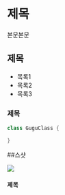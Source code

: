 # 제목
본문본문

## 제목

- 목록1
- 목록2
- 목록3

### 제목
``` java
class GuguClass {

}
```
##스샷

<img src = "https://www.cyso.co.kr/shop/largeimage.php?it_id=1634988274&no=1"></img>

#### 제목

